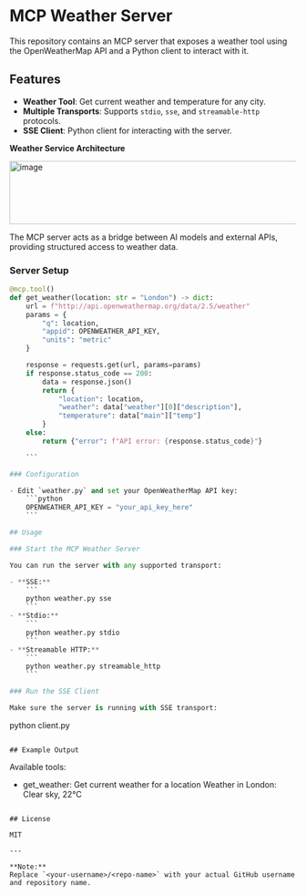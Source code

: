 # MCP Weather Server
This repository contains an MCP server that exposes a weather tool using the OpenWeatherMap API and a Python client to interact with it.


## Features

- **Weather Tool**: Get current weather and temperature for any city.
- **Multiple Transports**: Supports `stdio`, `sse`, and `streamable-http` protocols.
- **SSE Client**: Python client for interacting with the server.

**Weather Service Architecture**

<img width="877" height="111" alt="image" src="https://github.com/user-attachments/assets/9839bf50-0675-4d15-b7c4-6803051d041f" />


The MCP server acts as a bridge between AI models and external APIs, providing structured access to weather data.

### Server Setup

```python
@mcp.tool()
def get_weather(location: str = "London") -> dict:
    url = f"http://api.openweathermap.org/data/2.5/weather"
    params = {
        "q": location,
        "appid": OPENWEATHER_API_KEY,
        "units": "metric"
    }

    response = requests.get(url, params=params)
    if response.status_code == 200:
        data = response.json()
        return {
            "location": location,
            "weather": data["weather"][0]["description"],
            "temperature": data["main"]["temp"]
        }
    else:
        return {"error": f"API error: {response.status_code}"}

    ```

### Configuration

- Edit `weather.py` and set your OpenWeatherMap API key:
    ```python
    OPENWEATHER_API_KEY = "your_api_key_here"
    ```

## Usage

### Start the MCP Weather Server

You can run the server with any supported transport:

- **SSE:**
    ```
    python weather.py sse
    ```
- **Stdio:**
    ```
    python weather.py stdio
    ```
- **Streamable HTTP:**
    ```
    python weather.py streamable_http
    ```

### Run the SSE Client

Make sure the server is running with SSE transport:

```
python client.py
```

## Example Output

```
Available tools:
  - get_weather: Get current weather for a location
Weather in London: Clear sky, 22°C
```

## License

MIT

---

**Note:**  
Replace `<your-username>/<repo-name>` with your actual GitHub username and repository name.
